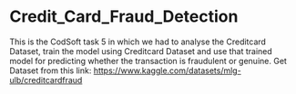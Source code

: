 # Credit_Card_Fraud_Detection
This is the CodSoft task 5 in which we had to analyse the Creditcard Dataset, train the model using Creditcard Dataset and use that trained model for predicting whether the transaction is fraudulent or genuine.
Get Dataset from this link: https://www.kaggle.com/datasets/mlg-ulb/creditcardfraud
